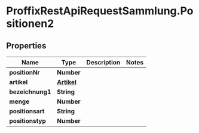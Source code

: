 # ProffixRestApiRequestSammlung.Positionen2

## Properties
Name | Type | Description | Notes
------------ | ------------- | ------------- | -------------
**positionNr** | **Number** |  | 
**artikel** | [**Artikel**](Artikel.md) |  | 
**bezeichnung1** | **String** |  | 
**menge** | **Number** |  | 
**positionsart** | **String** |  | 
**positionstyp** | **Number** |  | 


